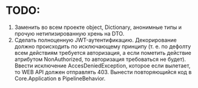 # TODO:

1. Заменить во всем проекте object, Dictionary, анонимные типы и прочую нетипизированную хрень на DTO.
2. Сделать полноценную JWT-аутентификацию. Декорирование должно происходить по исключающему принципу (т. е. по дефолту всем действиям требуется авторизация, а если пометить действие атрибутом NonAuthorized, то авторизация требоваться не будет). Ввести исключение AccesDeniedException, которое если вылетает, то WEB API должен отправлять 403. Вынести повторяющийся код в Core.Application в PipelineBehavior.
